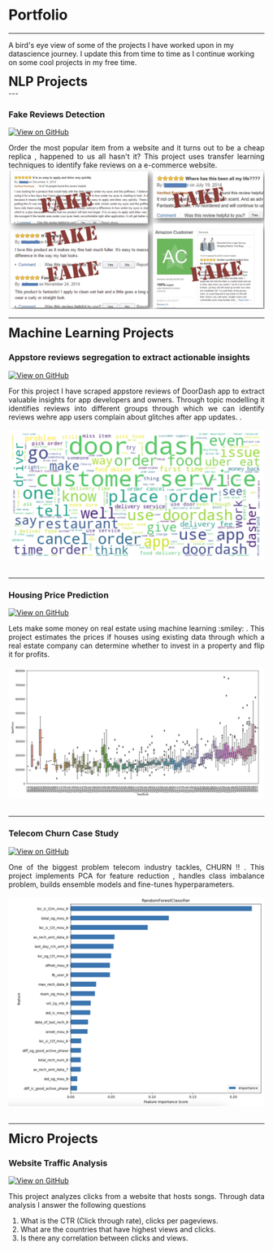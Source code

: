 # Portfolio
---
A bird's eye view of some of the projects I have worked upon in my datascience journey. I update this from time to time as I continue working on some cool projects in my free time.

<div id = "NLP" style="text-align: justify;font-weight:bold;font-size:25px">NLP Projects </div>
---

### Fake Reviews Detection

[![View on GitHub](https://img.shields.io/badge/GitHub-View_on_GitHub-blue?logo=GitHub)](https://github.com/neel-machine/Project/blob/main/fake_reviews_using_bert_embeddings_and_lstm%20(1).ipynb)

<div style="text-align: justify">Order the most popular item from a website and it turns out to be a cheap replica , happened to us all hasn't it? This project uses transfer learning techniques to identify fake reviews on a e-commerce website. 
</div>

<center><img src="images/Fake_Reviews.jpeg"/></center>

---
<div id = "MLProj" style="text-align: justify;font-weight:bold;font-size:25px">Machine Learning Projects </div>



### Appstore reviews segregation to extract actionable insights

[![View on GitHub](https://img.shields.io/badge/GitHub-View_on_GitHub-blue?logo=GitHub)](https://github.com/neel-machine/LDA_Topic_Modelling)

<div style="text-align: justify">For this project I have scraped appstore reviews of DoorDash app to extract valuable insights for app developers and owners. Through topic modelling it identifies reviews into different groups through which we can identify reviews wehre app users complain about  glitches after app updates.
.</div>
<br>
<center><img src="images/wordcloud.png"></center>
<br>

---
### Housing Price Prediction

[![View on GitHub](https://img.shields.io/badge/GitHub-View_on_GitHub-blue?logo=GitHub)](https://github.com/neel-machine/Housing_prices_prediction)

<div style="text-align: justify">Lets make some money on real estate using machine learning :smiley:	. This project estimates the prices if houses using existing data through which a real estate company can determine whether to invest in a property and flip it for profits.
</div>
<br>
<center><img src="images/housing_prices.png"/></center>
<br>

---

### Telecom Churn Case Study


[![View on GitHub](https://img.shields.io/badge/GitHub-View_on_GitHub-blue?logo=GitHub)](https://github.com/neel-machine/Churn-analysis-and-prediction/blob/main/telecom_churn_case_study.ipynb)

<div style="text-align: justify">One of the biggest problem telecom industry tackles, CHURN !! . This project implements PCA for feature reduction , handles class imbalance problem, builds ensemble models and fine-tunes hyperparameters.</div>
<br>
<center><img src="images/credit_card.png"/></center>
<br>

---

<div id = "Micro" style="text-align: justify;font-weight:bold;font-size:25px">Micro Projects </div>


### Website Traffic Analysis


[![View on GitHub](https://img.shields.io/badge/GitHub-View_on_GitHub-blue?logo=GitHub)](https://github.com/neel-machine/Website_traffic_analysis)

<div style="text-align: justify">This project analyzes clicks from a website that hosts songs. Through data analysis I answer the following questions 
  <ol>
    <li>What is the CTR (Click through rate), clicks per pageviews.</li>
    <li>What are the countries that have highest views and clicks.</li>
    <li>Is there any correlation between clicks and views.</li>
  </ol>
